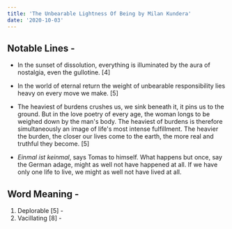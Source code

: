 ```yaml
---
title: 'The Unbearable Lightness Of Being by Milan Kundera'
date: '2020-10-03'
---
```


## Notable Lines -

- In the sunset of dissolution, everything is illuminated by the aura of nostalgia, even the gullotine. [4]

- In the world of eternal return the weight of unbearable responsibility lies heavy on every move we make. [5] 

- The heaviest of burdens crushes us, we sink beneath it, it pins us to the ground. But in the love poetry of every age, the woman longs to be weighed down by the man's body. The heaviest of burdens is therefore simultaneously an image of life's most intense fulfillment. The heavier the burden, the closer our lives come to the earth, the more real and truthful they become. [5]

- *Einmal ist keinmal*, says Tomas to himself. What happens but once, say the German adage, might as well not have happened at all. If we have only one life to live, we might as well not have lived at all.


## Word Meaning -
1. Deplorable [5] - 
2. Vacillating [8] -
